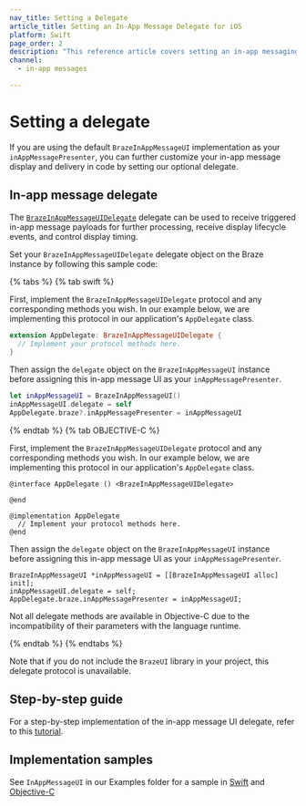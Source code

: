 ```yaml
---
nav_title: Setting a Delegate
article_title: Setting an In-App Message Delegate for iOS
platform: Swift
page_order: 2
description: "This reference article covers setting an in-app messaging delegate for your iOS application."
channel:
  - in-app messages

---
```


# Setting a delegate

If you are using the default `BrazeInAppMessageUI` implementation as your `inAppMessagePresenter`, you can further customize your in-app message display and delivery in code by setting our optional delegate.

## In-app message delegate

The [`BrazeInAppMessageUIDelegate`][34] delegate can be used to receive triggered in-app message payloads for further processing, receive display lifecycle events, and control display timing. 

Set your `BrazeInAppMessageUIDelegate` delegate object on the Braze instance by following this sample code:

{% tabs %}
{% tab swift %}

First, implement the `BrazeInAppMessageUIDelegate` protocol and any corresponding methods you wish. In our example below, we are implementing this protocol in our application's `AppDelegate` class.

```swift
extension AppDelegate: BrazeInAppMessageUIDelegate {
  // Implement your protocol methods here.
}
```

Then assign the `delegate` object on the `BrazeInAppMessageUI` instance before assigning this in-app message UI as your `inAppMessagePresenter`.

```swift
let inAppMessageUI = BrazeInAppMessageUI()
inAppMessageUI.delegate = self
AppDelegate.braze?.inAppMessagePresenter = inAppMessageUI
```

{% endtab %}
{% tab OBJECTIVE-C %}

First, implement the `BrazeInAppMessageUIDelegate` protocol and any corresponding methods you wish. In our example below, we are implementing this protocol in our application's `AppDelegate` class.

```objc
@interface AppDelegate () <BrazeInAppMessageUIDelegate>

@end

@implementation AppDelegate
  // Implement your protocol methods here.
@end
```

Then assign the `delegate` object on the `BrazeInAppMessageUI` instance before assigning this in-app message UI as your `inAppMessagePresenter`.

```objc
BrazeInAppMessageUI *inAppMessageUI = [[BrazeInAppMessageUI alloc] init];
inAppMessageUI.delegate = self;
AppDelegate.braze.inAppMessagePresenter = inAppMessageUI;
```

Not all delegate methods are available in Objective-C due to the incompatibility of their parameters with the language runtime.

{% endtab %}
{% endtabs %}

Note that if you do not include the `BrazeUI` library in your project, this delegate protocol is unavailable.

## Step-by-step guide

For a step-by-step implementation of the in-app message UI delegate, refer to this [tutorial](https://braze-inc.github.io/braze-swift-sdk/tutorials/braze/c1-inappmessageui).

## Implementation samples

See `InAppMessageUI` in our Examples folder for a sample in [Swift](https://github.com/braze-inc/braze-swift-sdk/tree/main/Examples/Swift/Sources/InAppMessageUI) and [Objective-C](https://github.com/braze-inc/braze-swift-sdk/tree/main/Examples/ObjC/Sources/InAppMessageUI)

[34]: https://braze-inc.github.io/braze-swift-sdk/documentation/brazeui/brazeinappmessageuidelegate
